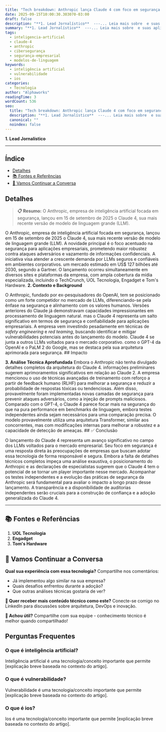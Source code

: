 ```yaml
---
title: "Tech breakdown: Anthropic lança Claude 4 com foco em segurança empresarial"
date: 2025-09-15T10:00:30.303070-03:00
draft: false
description: "**1. Lead Jornalístico**  ---... Leia mais sobre  e suas aplicações práticas."
summary: "**1. Lead Jornalístico**  ---... Leia mais sobre  e suas aplicações práticas."
tags:
  - inteligencia-artificial
  - claude-4
  - anthropic
  - cibersegurança
  - segurança-empresarial
  - modelos-de-linguagem
keywords:
  - inteligência artificial
  - vulnerabilidade
  - ios
categories:
  - Tecnologia
author: "Alphaworks"
readingTime: 3
wordCount: 536
seo:
  title: "Tech breakdown: Anthropic lança Claude 4 com foco em segurança empresarial"
  description: "**1. Lead Jornalístico**  ---... Leia mais sobre  e suas aplicações práticas."
  canonical: ""
  noindex: false
---
```


**1. Lead Jornalístico**

---



## Índice

- [Detalhes](#detalhes)
- [📚 Fontes e Referências](#📚-fontes-e-referências)
- [💬 Vamos Continuar a Conversa](#💬-vamos-continuar-a-conversa)

## Detalhes

> **📋 Resumo:** 
O Anthropic, empresa de inteligência artificial focada em segurança, lançou em 15 de setembro de 2025 o Claude 4, sua mais recente versão de modelo de linguagem grande (LLM).

O Anthropic, empresa de inteligência artificial focada em segurança, lançou em 15 de setembro de 2025 o Claude 4, sua mais recente versão de modelo de linguagem grande (LLM). A novidade principal é o foco acentuado na segurança para aplicações empresariais, prometendo maior robustez contra ataques adversários e vazamento de informações confidenciais. A iniciativa visa atender a crescente demanda por LLMs seguros e confiáveis em ambientes corporativos. um mercado estimado em US$ 127 bilhões até 2030, segundo a Gartner. O lançamento ocorreu simultaneamente em diversos sites e plataformas da empresa, com ampla cobertura da mídia especializada, incluindo o TechCrunch, UOL Tecnologia, Engadget e Tom's Hardware. **2. Contexto e Background**

O Anthropic, fundado por ex-pesquisadores do OpenAI, tem se posicionado como um forte competidor no mercado de LLMs, diferenciando-se pela ênfase na segurança e alinhamento com os valores humanos. Versões anteriores do Claude já demonstravam capacidades impressionantes em processamento de linguagem natural. mas o Claude 4 representa um salto significativo em termos de segurança e confiabilidade para aplicações empresariais. A empresa vem investindo pesadamente em técnicas de *safety engineering* e *red teaming*, buscando identificar e mitigar vulnerabilidades potenciais antes do lançamento do modelo. Claude 4 se junta a outros LLMs voltados para o mercado corporativo. como o GPT-4 da OpenAI e o PaLM 2 do Google, mas se destaca pela sua arquitetura aprimorada para segurança. ## Impacto

**3. Análise Técnica Aprofundada** Embora o Anthropic não tenha divulgado detalhes completos da arquitetura do Claude 4. informações preliminares sugerem aprimoramentos significativos em relação ao Claude 2. A empresa mencionou o uso de técnicas avançadas de treinamento com reforço a partir de feedback humano (RLHF) para melhorar a segurança e reduzir a probabilidade de respostas tóxicas ou tendenciosas. Além disso, provavelmente foram implementadas novas camadas de segurança para prevenir ataques adversários, como a injeção de prompts maliciosos. Comparado com o GPT-4, o Claude 4 parece focar mais na segurança do que na pura performance em benchmarks de linguagem, embora testes independentes ainda sejam necessários para uma comparação precisa. O modelo provavelmente utiliza uma arquitetura Transformer, similar aos concorrentes, mas com modificações internas para melhorar a robustez e a capacidade de detecção de ameaças. ## ✅ Conclusão

O lançamento do Claude 4 representa um avanço significativo no campo dos LLMs voltados para o mercado empresarial. Seu foco em segurança é uma resposta direta às preocupações de empresas que buscam adotar essa tecnologia de forma responsável e segura. Embora a falta de detalhes técnicos completos impeça uma análise exaustiva, o posicionamento do Anthropic e as declarações de especialistas sugerem que o Claude 4 tem o potencial de se tornar um player importante nesse mercado. Acompanhar os testes independentes e a evolução das práticas de segurança da Anthropic será fundamental para avaliar o impacto a longo prazo desse lançamento. A transparência e a disponibilidade de auditorias independentes serão cruciais para a construção de confiança e a adoção generalizada do Claude 4.

---

## 📚 Fontes e Referências

1. **UOL Tecnologia**
2. **Engadget**
3. **Tom's Hardware**

## 💬 Vamos Continuar a Conversa

**Qual sua experiência com essa tecnologia?** Compartilhe nos comentários:
- Já implementou algo similar na sua empresa?
- Quais desafios enfrentou durante a adoção?
- Que outras análises técnicas gostaria de ver?

**📧 Quer receber mais conteúdo técnico como este?** 
Conecte-se comigo no LinkedIn para discussões sobre arquitetura, DevOps e inovação.

**🔄 Achou útil?** Compartilhe com sua equipe - conhecimento técnico é melhor quando compartilhado!


## Perguntas Frequentes

### O que é inteligência artificial?

Inteligência artificial é uma tecnologia/conceito importante que permite [explicação breve baseada no contexto do artigo].

### O que é vulnerabilidade?

Vulnerabilidade é uma tecnologia/conceito importante que permite [explicação breve baseada no contexto do artigo].

### O que é ios?

Ios é uma tecnologia/conceito importante que permite [explicação breve baseada no contexto do artigo].


